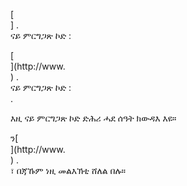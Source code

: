 [<br host>] .<br action>ናይ ምርግጋጽ ኮድ :<br code>

[<br host>](http://www.<br host>) .<br action>ናይ ምርግጋጽ ኮድ :<br code>.

እዚ ናይ ምርግጋጽ ኮድ ድሕሪ ሓደ ሰዓት ክውዳእ እዩ።

ን[<br host>](http://www.<br host>) .<br action>፣ በጃኹም ነዚ መልእኽቲ ሸለል በሉ።
